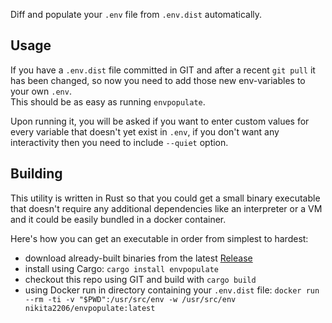 Diff and populate your `.env` file from `.env.dist` automatically.

Usage
-----

If you have a `.env.dist` file committed in GIT and after
a recent `git pull` it has been changed, so now you need to
add those new env-variables to your own `.env`.  
This should be as easy as running `envpopulate`.

Upon running it, you will be asked if you want to enter
custom values for every variable that doesn't yet exist in 
`.env`, if you don't want any interactivity then you need 
to include `--quiet` option.

Building
--------

This utility is written in Rust so that you could get 
a small binary executable that doesn't require any additional
dependencies like an interpreter or a VM and it could be easily
bundled in a docker container.

Here's how you can get an executable in order from simplest to hardest:
 - download already-built binaries from the latest [Release](https://github.com/nikita2206/envpopulate/releases/latest)
 - install using Cargo: `cargo install envpopulate`
 - checkout this repo using GIT and build with `cargo build`
 - using Docker run in directory containing your `.env.dist` file: 
 `docker run --rm -ti -v "$PWD":/usr/src/env -w /usr/src/env nikita2206/envpopulate:latest`
 
